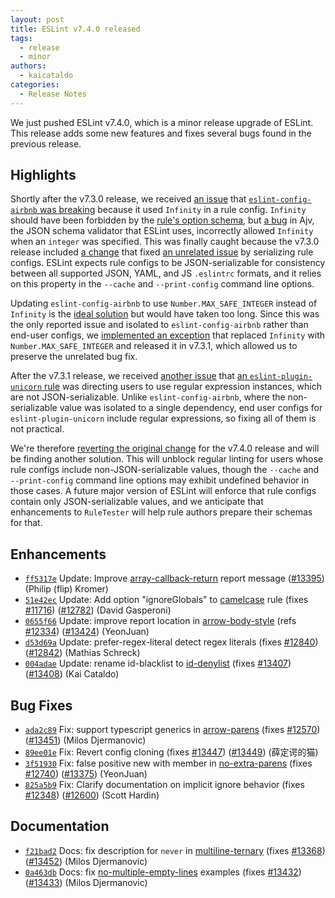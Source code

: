 ```yaml
---
layout: post
title: ESLint v7.4.0 released
tags:
  - release
  - minor
authors:
  - kaicataldo
categories:
  - Release Notes
---
```


We just pushed ESLint v7.4.0, which is a minor release upgrade of ESLint. This release adds some new features and fixes several bugs found in the previous release.

## Highlights

Shortly after the v7.3.0 release, we received [an issue](https://github.com/eslint/eslint/issues/13427) that [`eslint-config-airbnb` was breaking](https://github.com/airbnb/javascript/issues/2245) because it used `Infinity` in a rule config. `Infinity` should have been forbidden by the [rule's option schema](https://github.com/benmosher/eslint-plugin-import/blob/296262842b52a50c5b107ba91bb2d13c05b2a104/src/rules/no-cycle.js#L17-L21), but [a bug](https://github.com/ajv-validator/ajv/issues/182) in Ajv, the JSON schema validator that ESLint uses, incorrectly allowed `Infinity` when an `integer` was specified. This was finally caught because the v7.3.0 release included [a change](https://github.com/eslint/eslint/pull/13034) that fixed [an unrelated issue](https://github.com/eslint/eslint/issues/12592) by serializing rule configs. ESLint expects rule configs to be JSON-serializable for consistency between all supported JSON, YAML, and JS `.eslintrc` formats, and it relies on this property in the `--cache` and `--print-config` command line options.

Updating `eslint-config-airbnb` to use `Number.MAX_SAFE_INTEGER` instead of `Infinity` is the [ideal solution](https://github.com/eslint/eslint/issues/13427#issuecomment-647733750) but would have taken too long. Since this was the only reported issue and isolated to `eslint-config-airbnb` rather than end-user configs, we [implemented an exception](https://github.com/eslint/eslint/pull/13435) that replaced `Infinity` with `Number.MAX_SAFE_INTEGER` and released it in v7.3.1, which allowed us to preserve the unrelated bug fix.

After the v7.3.1 release, we received [another issue](https://github.com/eslint/eslint/issues/13447) that [an `eslint-plugin-unicorn` rule](https://github.com/sindresorhus/eslint-plugin-unicorn/blob/6c02ce4e32c84702bcd06e90aa91696366036294/docs/rules/filename-case.md#ignore) was directing users to use regular expression instances, which are not JSON-serializable. Unlike `eslint-config-airbnb`, where the non-serializable value was isolated to a single dependency, end user configs for `eslint-plugin-unicorn` include regular expressions, so fixing all of them is not practical.

We're therefore [reverting the original change](https://github.com/eslint/eslint/pull/13449) for the v7.4.0 release and will be finding another solution. This will unblock regular linting for users whose rule configs include non-JSON-serializable values, though the `--cache` and `--print-config` command line options may exhibit undefined behavior in those cases. A future major version of ESLint will enforce that rule configs contain only JSON-serializable values, and we anticipate that enhancements to `RuleTester` will help rule authors prepare their schemas for that.

## Enhancements

* [`ff5317e`](https://github.com/eslint/eslint/commit/ff5317e93425f93cfdf808609551ee67b2032543) Update: Improve [array-callback-return](/docs/rules/array-callback-return) report message ([#13395](https://github.com/eslint/eslint/issues/13395)) (Philip (flip) Kromer)
* [`51e42ec`](https://github.com/eslint/eslint/commit/51e42eca3e87d8259815d736ffe81e604f184057) Update: Add option "ignoreGlobals" to [camelcase](/docs/rules/camelcase) rule (fixes [#11716](https://github.com/eslint/eslint/issues/11716)) ([#12782](https://github.com/eslint/eslint/issues/12782)) (David Gasperoni)
* [`0655f66`](https://github.com/eslint/eslint/commit/0655f66525d167ca1288167b79a77087cfc8fcf6) Update: improve report location in [arrow-body-style](/docs/rules/arrow-body-style) (refs [#12334](https://github.com/eslint/eslint/issues/12334)) ([#13424](https://github.com/eslint/eslint/issues/13424)) (YeonJuan)
* [`d53d69a`](https://github.com/eslint/eslint/commit/d53d69af08cfe55f42e0a0ca725b1014dabccc21) Update: prefer-regex-literal detect regex literals (fixes [#12840](https://github.com/eslint/eslint/issues/12840)) ([#12842](https://github.com/eslint/eslint/issues/12842)) (Mathias Schreck)
* [`004adae`](https://github.com/eslint/eslint/commit/004adae3f959414f56e44e5884f6221e9dcda142) Update: rename id-blacklist to [id-denylist](/docs/rules/id-denylist) (fixes [#13407](https://github.com/eslint/eslint/issues/13407)) ([#13408](https://github.com/eslint/eslint/issues/13408)) (Kai Cataldo)




## Bug Fixes


* [`ada2c89`](https://github.com/eslint/eslint/commit/ada2c891298382f82dfabf37cacd59a1057b2bb7) Fix: support typescript generics in [arrow-parens](/docs/rules/arrow-parens) (fixes [#12570](https://github.com/eslint/eslint/issues/12570)) ([#13451](https://github.com/eslint/eslint/issues/13451)) (Milos Djermanovic)
* [`89ee01e`](https://github.com/eslint/eslint/commit/89ee01e083f1e02293bf8d1447f9b0fdb3cb9384) Fix: Revert config cloning (fixes [#13447](https://github.com/eslint/eslint/issues/13447)) ([#13449](https://github.com/eslint/eslint/issues/13449)) (薛定谔的猫)
* [`3f51930`](https://github.com/eslint/eslint/commit/3f51930eea7cddc921a9ee3cb0328c7b649c0f83) Fix: false positive new with member in [no-extra-parens](/docs/rules/no-extra-parens) (fixes [#12740](https://github.com/eslint/eslint/issues/12740)) ([#13375](https://github.com/eslint/eslint/issues/13375)) (YeonJuan)
* [`825a5b9`](https://github.com/eslint/eslint/commit/825a5b98d3d84f6eb72b75f7d8519de763cc8898) Fix: Clarify documentation on implicit ignore behavior (fixes [#12348](https://github.com/eslint/eslint/issues/12348)) ([#12600](https://github.com/eslint/eslint/issues/12600)) (Scott Hardin)




## Documentation


* [`f21bad2`](https://github.com/eslint/eslint/commit/f21bad2680406a2671b877f8dba47f4475d0cc64) Docs: fix description for `never` in [multiline-ternary](/docs/rules/multiline-ternary) (fixes [#13368](https://github.com/eslint/eslint/issues/13368)) ([#13452](https://github.com/eslint/eslint/issues/13452)) (Milos Djermanovic)
* [`0a463db`](https://github.com/eslint/eslint/commit/0a463dbf7cc5a77d442879c9117204d4d38db972) Docs: fix [no-multiple-empty-lines](/docs/rules/no-multiple-empty-lines) examples (fixes [#13432](https://github.com/eslint/eslint/issues/13432)) ([#13433](https://github.com/eslint/eslint/issues/13433)) (Milos Djermanovic)
